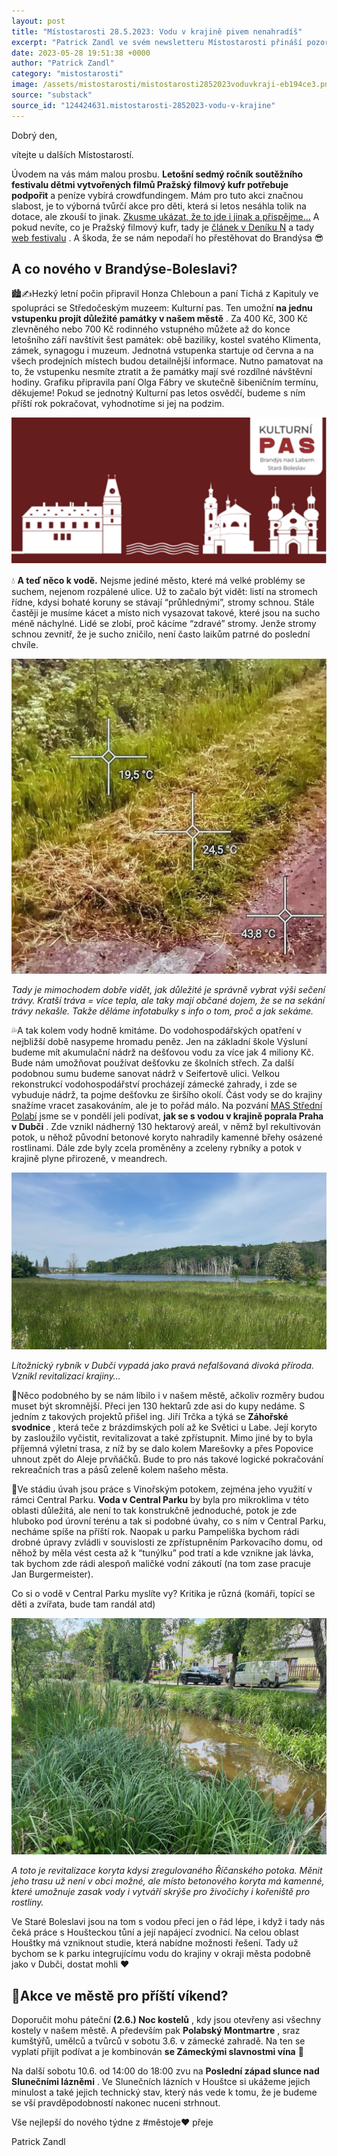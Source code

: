 ```yaml
---
layout: post
title: "Místostarosti 28.5.2023: Vodu v krajině pivem nenahradíš"
excerpt: "Patrick Zandl ve svém newsletteru Místostarosti přináší pozorování z komunální politiky Brandýsa-Boleslavi. Dobrý den, vítejte u dalších Místostarostí. Úvodem na vás mám malou prosbu. Letošní sedmý ročník soutěžního festivalu dětmi vytvořených filmů Pražský filmový kufr potřebuje podpořit a peníze vybírá cr..."
date: 2023-05-28 19:51:38 +0000
author: "Patrick Zandl"
category: "mistostarosti"
image: /assets/mistostarosti/mistostarosti2852023voduvkraji-eb194ce3.png
source: "substack"
source_id: "124424631.mistostarosti-2852023-vodu-v-krajine"
---
```


Dobrý den,

vítejte u dalších Místostarostí.

Úvodem na vás mám malou prosbu. **Letošní sedmý ročník soutěžního festivalu dětmi vytvořených filmů Pražský filmový kufr potřebuje podpořit** a peníze vybírá crowdfundingem. Mám pro tuto akci značnou slabost, je to výborná tvůrčí akce pro děti, která si letos nesáhla tolik na dotace, ale zkouší to jinak. [Zkusme ukázat, že to jde i jinak a přispějme…](https://www.donio.cz/kufr)
A pokud nevíte, co je Pražský filmový kufr, tady je [článek v Deníku N](https://denikn.cz/1140046/live-deti-tocte-filmy/) a tady [web festivalu](https://www.prazskyfilmovykufr.cz) . A škoda, že se nám nepodaří ho přestěhovat do Brandýsa 😎

## A co nového v Brandýse-Boleslavi?

🏙️✍️Hezký letní počin připravil Honza Chleboun a paní Tichá z Kapituly ve spolupráci se Středočeským muzeem: Kulturní pas. Ten umožní **na jednu vstupenku projít důležité památky v našem městě** . Za 400 Kč, 300 Kč zlevněného nebo 700 Kč rodinného vstupného můžete až do konce letošního září navštívit šest památek: obě baziliky, kostel svatého Klimenta, zámek, synagogu i muzeum. Jednotná vstupenka startuje od června a na všech prodejních místech budou detailnější informace. Nutno pamatovat na to, že vstupenku nesmíte ztratit a že památky mají své rozdílné návštěvní hodiny. Grafiku připravila paní Olga Fábry ve skutečně šibeničním termínu, děkujeme! Pokud se jednotný Kulturní pas letos osvědčí, budeme s ním příští rok pokračovat, vyhodnotíme si jej na podzim.

![](/assets/mistostarosti/mistostarosti2852023voduvkraji-eb194ce3.png)

💧 **A teď něco k vodě.** Nejsme jediné město, které má velké problémy se suchem, nejenom rozpálené ulice. Už to začalo být vidět: listí na stromech řídne, kdysi bohaté koruny se stávají “průhlednými”, stromy schnou. Stále častěji je musíme kácet a místo nich vysazovat takové, které jsou na sucho méně náchylné. Lidé se zlobí, proč kácíme “zdravé” stromy. Jenže stromy schnou zevnitř, že je sucho zničilo, není často laikům patrné do poslední chvíle.

![](/assets/mistostarosti/mistostarosti2852023voduvkraji-109d4a5d.jpeg)

*Tady je mimochodem dobře vidět, jak důležité je správně vybrat výši sečení trávy. Kratší tráva = více tepla, ale taky mají občané dojem, že se na sekání trávy nekašle. Takže děláme infotabulky s info o tom, proč a jak sekáme.*

💦A tak kolem vody hodně kmitáme. Do vodohospodářských opatření v nejbližší době nasypeme hromadu peněz. Jen na základní škole Výsluní budeme mít akumulační nádrž na dešťovou vodu za více jak 4 miliony Kč. Bude nám umožňovat používat dešťovku ze školních střech. Za další podobnou sumu budeme sanovat nádrž v Seifertově ulici. Velkou rekonstrukcí vodohospodářství procházejí zámecké zahrady, i zde se vybuduje nádrž, ta pojme dešťovku ze širšího okolí. Část vody se do krajiny snažíme vracet zasakováním, ale je to pořád málo. Na pozvání [MAS Střední Polabí](http://www.strednipolabi.cz/) jsme se v pondělí jeli podívat, **jak se s vodou v krajině poprala Praha v Dubči** . Zde vznikl nádherný 130 hektarový areál, v němž byl rekultivován potok, u něhož původní betonové koryto nahradily kamenné břehy osázené rostlinami. Dále zde byly zcela proměněny a zceleny rybníky a potok v krajině plyne přirozeně, v meandrech.

![](/assets/mistostarosti/mistostarosti2852023voduvkraji-3f5d6037.jpeg)

*Lítožnický rybník v Dubči vypadá jako pravá nefalšovaná divoká příroda. Vznikl revitalizací krajiny…*

🎄Něco podobného by se nám líbilo i v našem městě, ačkoliv rozměry budou muset být skromnější. Přeci jen 130 hektarů zde asi do kupy nedáme. S jedním z takových projektů přišel ing. Jiří Trčka a týká se **Záhořské svodnice** , která teče z brázdimských polí až ke Světici u Labe. Její koryto by zasloužilo vyčistit, revitalizovat a také zpřístupnit. Mimo jiné by to byla příjemná výletní trasa, z níž by se dalo kolem Marešovky a přes Popovice uhnout zpět do Aleje prvňáčků. Bude to pro nás takové logické pokračování rekreačních tras a pásů zeleně kolem našeho města.

🌳Ve stádiu úvah jsou práce s Vinořským potokem, zejména jeho využití v rámci Central Parku. **Voda v Central Parku** by byla pro mikroklima v této oblasti důležitá, ale není to tak konstrukčně jednoduché, potok je zde hluboko pod úrovní terénu a tak si podobné úvahy, co s ním v Central Parku, necháme spíše na příští rok. Naopak u parku Pampeliška bychom rádi drobné úpravy zvládli v souvislosti ze zpřístupněním Parkovacího domu, od něhož by měla vést cesta až k “tunýlku” pod tratí a kde vznikne jak lávka, tak bychom zde rádi alespoň maličké vodní zákoutí (na tom zase pracuje Jan Burgermeister).

Co si o vodě v Central Parku myslíte vy? Kritika je různá (komáři, topící se děti a zvířata, bude tam randál atd)

![](/assets/mistostarosti/mistostarosti2852023voduvkraji-c56b622a.jpeg)

*A toto je revitalizace koryta kdysi zregulovaného Říčanského potoka. Měnit jeho trasu už není v obci možné, ale místo betonového koryta má kamenné, které umožnuje zasak vody i vytváří skrýše pro živočichy i kořeniště pro rostliny.*

Ve Staré Boleslavi jsou na tom s vodou přeci jen o řád lépe, i když i tady nás čeká práce s Houšteckou tůní a její napájecí zvodnicí. Na celou oblast Houštky má vzniknout studie, která nabídne možnosti řešení. Tady už bychom se k parku integrujícímu vodu do krajiny v okraji města podobně jako v Dubči, dostat mohli ♥️

## 💃Akce ve městě pro příští víkend?

Doporučit mohu páteční **(2.6.) Noc kostelů** , kdy jsou otevřeny asi všechny kostely v našem městě. A především pak **Polabský Montmartre** , sraz kumštýřů, umělců a tvůrců v sobotu 3.6. v zámecké zahradě. Na ten se vyplatí přijít podívat a je kombinován **se Zámeckými slavnostmi vína** 🙂

Na další sobotu 10.6. od 14:00 do 18:00 zvu na **Poslední západ slunce nad Slunečními lázněmi** . Ve Slunečních lázních v Houštce si ukážeme jejich minulost a také jejich technický stav, který nás vede k tomu, že je budeme se vší pravděpodobností nakonec nuceni strhnout.

Vše nejlepší do nového týdne z #městoje♥️ přeje

Patrick Zandl